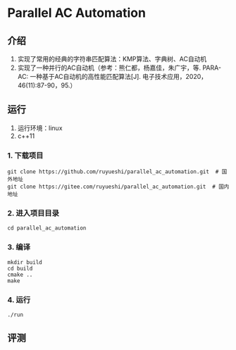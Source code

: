 # Parallel AC Automation

## 介绍
1. 实现了常用的经典的字符串匹配算法：KMP算法、字典树、AC自动机
1. 实现了一种并行的AC自动机（参考：熊仁都，杨嘉佳，朱广宇，等. PARA-AC: 一种基于AC自动机的高性能匹配算法\[J]. 电子技术应用，2020，46(11):87-90，95.）

## 运行
1. 运行环境：linux 
2. c++11
### 1. 下载项目
```shell script
git clone https://github.com/ruyueshi/parallel_ac_automation.git  # 国外地址
git clone https://gitee.com/ruyueshi/parallel_ac_automation.git  # 国内地址
```
### 2. 进入项目目录
```shell script
cd parallel_ac_automation
```
### 3. 编译
```shell script
mkdir build
cd build
cmake ..
make
```
### 4. 运行
```shell script
./run
```

## 评测
